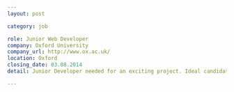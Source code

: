 ```yaml
---
layout: post

category: job

role: Junior Web Developer
company: Oxford University
company_url: http://www.ox.ac.uk/
location: Oxford
closing_date: 03.08.2014
detail: Junior Developer needed for an exciting project. Ideal candidate would have an interest in both front and backend development and experience with PHP, JS and CSS. Knowledge of php frameworks (esp. Laravel) an advantage. Casual contract would be extended for the right candidate.

---
```

